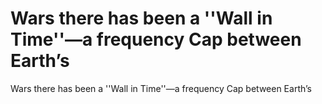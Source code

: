 # Wars there has been a ''Wall in Time''—a frequency Cap between Earth’s

Wars there has been a ''Wall in Time''—a frequency Cap between Earth’s